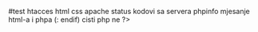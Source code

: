 #test
htacces
html
css
apache
status kodovi sa servera
phpinfo
mjesanje html-a i phpa (: endif)
cisti php ne ?>
